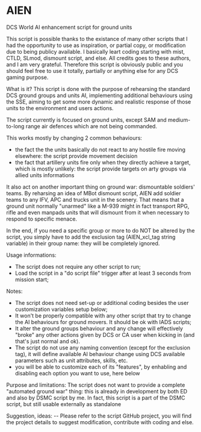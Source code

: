 # AIEN
DCS World AI enhancement script for ground units

This script is possible thanks to the existance of many other scripts that I had the opportunity to use as inspiration, or partial copy, or modification due to being publicy available.
I basically leart coding starting with mist, CTLD, SLmod, dismount script, and else. All credits goes to these authors, and I am very grateful. Therefore this script is obviously public
and you should feel free to use it totally, partially or anything else for any DCS gaming purpose.

What is it?
This script is done with the purpose of rehearsing the standard DCS ground groups and units AI, 
implementing additional behaviours using the SSE, aiming to get some more dynamic and realistic
response of those units to the environment and users actions.

The script currently is focused on ground units, except SAM and medium-to-long range air defences which are not being commanded.

This works mostly by changing 2 common behaviours: 
- the fact the the units basically do not react to any hostile fire moving elsewhere: the script provide movement decision
- the fact that artillery units fire only when they directly achieve a target, which is mostly unlikely: the script provide targets on arty groups via allied units informations

It also act on another important thing on ground war: dismountable soldiers' teams. By reharsing an idea of MBot dismount script,
AIEN add soldier teams to any IFV, APC and trucks unit in the scenery. That means that a ground unit normally "unarmed" like a M-939 
might in fact transport RPG, rifle and even manpads units that will dismount from it when necessary to respond to specific menace.

In the end, if you need a specific group or more to do NOT be altered by the script, you simply have to add the exclusion tag (AIEN_xcl_tag string variable) in their group name: they will be completely ignored.


Usage informations:
- The script does not require any other script to run;
- Load the script in a "do script file" trigger after at least 3 seconds from mission start;

Notes:
- The script does not need set-up or additional coding besides the user customization variables setup below;
- It won't be properly compatible with any other script that try to change the AI behaviours for ground movers. It should be ok with IADS scripts;
- It alter the ground groups behaviour and any change will effectively "broke" any other actions given by DCS or CA user when kicking in (and that's just normal and ok).
- The script do not use any naming convention (except for the exclusion tag), it will define available AI behaviour change using DCS available parameters such as unit attributes, skills, etc.
- you will be able to customize each of its "features", by enhabling and disabling each option you want to use, here below  

Purpose and limitations:
The script does not want to provide a complete "automated ground war" thing: this is already in development by both ED and also by DSMC script by me. 
In fact, this script is a part of the DSMC script, but still usable externally as standalone

Suggestion, ideas:
-- Please refer to the script GitHub project, you will find the project details to suggest modification, contribute with coding and else.

